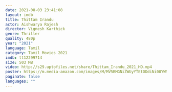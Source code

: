 ```yaml
---
date: 2021-08-03 23:41:08
layout: imdb
title: Thittam Irandu
actor: Aishwarya Rajesh
director: Vignesh Karthick
genre: Thriller
quality: 480p
year: "2021"
language: Tamil
category: Tamil Movies 2021
imdb: tt12299714
size: 503 MB
video: http://s29.uptofiles.net/share/Thittam_Irandu_2021_HD.mp4
poster: https://m.media-amazon.com/images/M/MV5BMGNiZWUyYTEtODdiNi00YWMzLThiOTQtNzkxOGM0ZTg4YzhhXkEyXkFqcGdeQXVyMzYxOTQ3MDg@._V1_FMjpg_UX1000_.jpg
paginate: false
languages: ""
---
```

